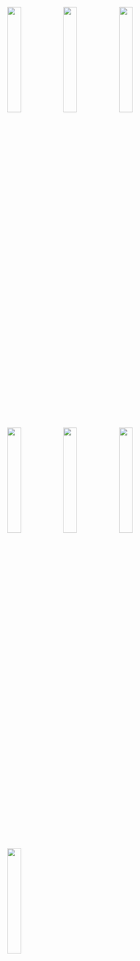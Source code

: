<img width="25%" src="https://user-images.githubusercontent.com/31420144/100307728-2c259000-2fd9-11eb-90bf-e80a3106e78e.png"></img> 
<img width="25%" src="https://user-images.githubusercontent.com/31420144/100307741-36e02500-2fd9-11eb-93ac-3c14d064ebde.png"></img> 
<img width="25%" src="https://user-images.githubusercontent.com/31420144/100307667-05fff000-2fd9-11eb-93b9-0fba52b74446.png"></img> 
<img width="25%" src="https://user-images.githubusercontent.com/31420144/100307677-0ac4a400-2fd9-11eb-97fb-54eb50c5c52a.png"></img> 
<img width="25%" src="https://user-images.githubusercontent.com/31420144/100307685-157f3900-2fd9-11eb-986a-6ca1e58644a7.png"></img> 
<img width="25%" src="https://user-images.githubusercontent.com/31420144/100307712-229c2800-2fd9-11eb-89d5-25c6856be400.png"></img> 
<img width="25%" src="https://user-images.githubusercontent.com/31420144/100307741-36e02500-2fd9-11eb-93ac-3c14d064ebde.png"></img>
